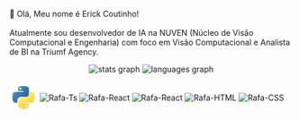 👋 Olá, Meu nome é Erick Coutinho!
<br>
<br>
Atualmente sou desenvolvedor de IA na NUVEN (Núcleo de Visão Computacional e Engenharia) com foco em Visão Computacional e Analista de BI na Triumf Agency.




<div align="center">
  <img src="https://github-readme-stats.vercel.app/api?username=ErickCoutinho&hide_title=false&hide_rank=false&show_icons=true&include_all_commits=true&count_private=true&disable_animations=false&theme=dracula&locale=en&hide_border=false" height="150" alt="stats graph"  />
  <img src="https://github-readme-stats.vercel.app/api/top-langs?username=ErickCoutinho&locale=en&hide_title=false&layout=compact&card_width=320&langs_count=5&theme=dracula&hide_border=false" height="150" alt="languages graph"  />
</div>
<div style="display: inline_block"><br>
  <img align="center" alt="Rafa-Python" height="50" width="50" src="https://raw.githubusercontent.com/devicons/devicon/master/icons/python/python-original.svg">
  <img align="center" alt="Rafa-Ts" height="50" width="50" <img src="https://cdn.jsdelivr.net/gh/devicons/devicon/icons/r/r-original.svg" />
  <img align="center" alt="Rafa-React" height="50" width="50" <img src="https://cdn.jsdelivr.net/gh/devicons/devicon/icons/mysql/mysql-original-wordmark.svg" />
  <img align="center" alt="Rafa-React" height="50" width="50" <img src="https://cdn.jsdelivr.net/gh/devicons/devicon/icons/postgresql/postgresql-original.svg" />
  <img align="center" alt="Rafa-HTML" height="50" width="50" <img src="https://cdn.jsdelivr.net/gh/devicons/devicon/icons/visualstudio/visualstudio-plain.svg" /> 
  <img align="center" alt="Rafa-CSS" height="50" width="50" <img src="https://cdn.jsdelivr.net/gh/devicons/devicon/icons/pycharm/pycharm-original.svg" />
</div>
<br>
<br>




